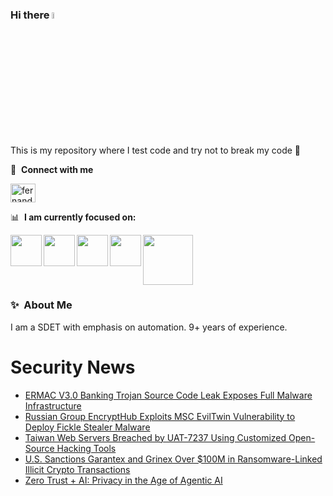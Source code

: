 ### Hi there <a href="https://www.gautamkrishnar.com/"><img src="https://media.giphy.com/media/hvRJCLFzcasrR4ia7z/giphy.gif" width="5%"></a>
This is my repository where I test code and try not to break my code :rofl:

🔗 &nbsp;**Connect with me**
<p align="left">
<a href="https://linkedin.com/in/fernandorlcruz" target="blank"><img align="center" src="https://raw.githubusercontent.com/rahuldkjain/github-profile-readme-generator/master/src/images/icons/Social/linked-in-alt.svg" alt="fernando cruz" height="30" width="40" /></a>
  
📊 &nbsp;**I am currently focused on:**

<img align="left" width='50' height='50' src="https://cdn.jsdelivr.net/gh/devicons/devicon/icons/python/python-original-wordmark.svg" />
<img align="left" width='50' height='50' src="https://cdn.jsdelivr.net/gh/devicons/devicon/icons/csharp/csharp-original.svg" />
<img align="left" width='50' height='50' src="https://cdn.jsdelivr.net/gh/devicons/devicon/icons/jenkins/jenkins-original.svg" />
<img align="left" width='50' height='50' src="https://www.svgrepo.com/show/306098/githubactions.svg" />
<img width='80' height='80' src="https://cdn2.vectorstock.com/i/1000x1000/64/81/security-testing-concept-icon-safety-audit-key-vector-29166481.jpg" />
          
          
  
### ✨&nbsp; About Me

I am a SDET with emphasis on automation. 9+ years of experience.

# Security News
<!-- BLOG-POST-LIST:START -->
- [ERMAC V3.0 Banking Trojan Source Code Leak Exposes Full Malware Infrastructure](https://thehackernews.com/2025/08/ermac-v30-banking-trojan-source-code.html)
- [Russian Group EncryptHub Exploits MSC EvilTwin Vulnerability to Deploy Fickle Stealer Malware](https://thehackernews.com/2025/08/russian-group-encrypthub-exploits-msc.html)
- [Taiwan Web Servers Breached by UAT-7237 Using Customized Open-Source Hacking Tools](https://thehackernews.com/2025/08/taiwan-web-servers-breached-by-uat-7237.html)
- [U.S. Sanctions Garantex and Grinex Over $100M in Ransomware-Linked Illicit Crypto Transactions](https://thehackernews.com/2025/08/us-sanctions-garantex-and-grinex-over.html)
- [Zero Trust + AI: Privacy in the Age of Agentic AI](https://thehackernews.com/2025/08/zero-trust-ai-privacy-in-age-of-agentic.html)
<!-- BLOG-POST-LIST:END -->
